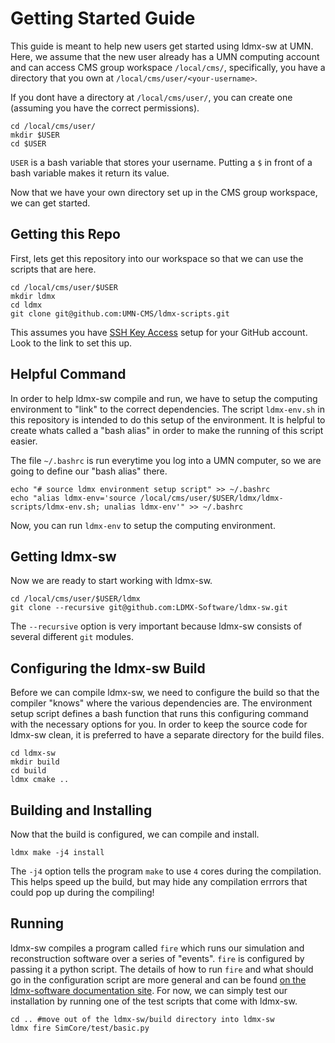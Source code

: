 # Getting Started Guide

This guide is meant to help new users get started using ldmx-sw at UMN.
Here, we assume that the new user already has a UMN computing account and can access CMS group workspace `/local/cms/`, specifically, you have a directory that you own at `/local/cms/user/<your-username>`.

If you dont have a directory at `/local/cms/user/`, you can create one (assuming you have the correct permissions).

```
cd /local/cms/user/
mkdir $USER
cd $USER
```

`USER` is a bash variable that stores your username. Putting a `$` in front of a bash variable makes it return its value.

Now that we have your own directory set up in the CMS group workspace, we can get started.

## Getting this Repo

First, lets get this repository into our workspace so that we can use the scripts that are here.

```
cd /local/cms/user/$USER
mkdir ldmx
cd ldmx
git clone git@github.com:UMN-CMS/ldmx-scripts.git
```

This assumes you have [SSH Key Access](https://docs.github.com/en/free-pro-team@latest/github/authenticating-to-github/connecting-to-github-with-ssh) setup for your GitHub account. Look to the link to set this up.

## Helpful Command

In order to help ldmx-sw compile and run, we have to setup the computing environment to "link" to the correct dependencies. The script `ldmx-env.sh` in this repository is intended to do this setup of the environment. It is helpful to create whats called a "bash alias" in order to make the running of this script easier.

The file `~/.bashrc` is run everytime you log into a UMN computer, so we are going to define our "bash alias" there.

```
echo "# source ldmx environment setup script" >> ~/.bashrc
echo "alias ldmx-env='source /local/cms/user/$USER/ldmx/ldmx-scripts/ldmx-env.sh; unalias ldmx-env'" >> ~/.bashrc
```

Now, you can run `ldmx-env` to setup the computing environment.

## Getting ldmx-sw

Now we are ready to start working with ldmx-sw.

```
cd /local/cms/user/$USER/ldmx
git clone --recursive git@github.com:LDMX-Software/ldmx-sw.git
```

The `--recursive` option is very important because ldmx-sw consists of several different `git` modules.

## Configuring the ldmx-sw Build

Before we can compile ldmx-sw, we need to configure the build so that the compiler "knows" where the various dependencies are. The environment setup script defines a bash function that runs this configuring command with the necessary options for you. In order to keep the source code for ldmx-sw clean, it is preferred to have a separate directory for the build files.

```
cd ldmx-sw
mkdir build
cd build
ldmx cmake ..
```

## Building and Installing

Now that the build is configured, we can compile and install.

```
ldmx make -j4 install
```

The `-j4` option tells the program `make` to use `4` cores during the compilation. This helps speed up the build, but may hide any compilation errrors that could pop up during the compiling!

## Running

ldmx-sw compiles a program called `fire` which runs our simulation and reconstruction software over a series of "events". `fire` is configured by passing it a python script. The details of how to run `fire` and what should go in the configuration script are more general and can be found [on the ldmx-software documentation site](https://ldmx-software.github.io/docs/). For now, we can simply test our installation by running one of the test scripts that come with ldmx-sw.

```
cd .. #move out of the ldmx-sw/build directory into ldmx-sw
ldmx fire SimCore/test/basic.py
```
